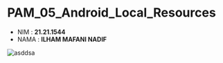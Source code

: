 # PAM_05_Android_Local_Resources
- NIM     : **21.21.1544**
- NAMA : **ILHAM MAFANI NADIF**

![asddsa](https://user-images.githubusercontent.com/91717104/139320019-bcf72c22-8e7a-4b19-adc3-1f566ded063e.png)
